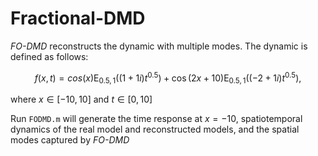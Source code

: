 # Fractional-DMD

*FO-DMD* reconstructs the dynamic with multiple modes. The dynamic is defined as follows:

$$f(x,t)=cos(x)\operatorname{E}_{0.5,1} ((1+1i)t^{0.5})+\cos(2x+10)\operatorname{E}_{0.5,1}((-2+1i)t^{0.5}),$$ 

where $x\in [-10,10]$ and $t\in[0,10]$

Run `FODMD.m` will generate the time response at $x = −10$, spatiotemporal dynamics of the real model and reconstructed models, and the spatial modes captured by *FO-DMD*

